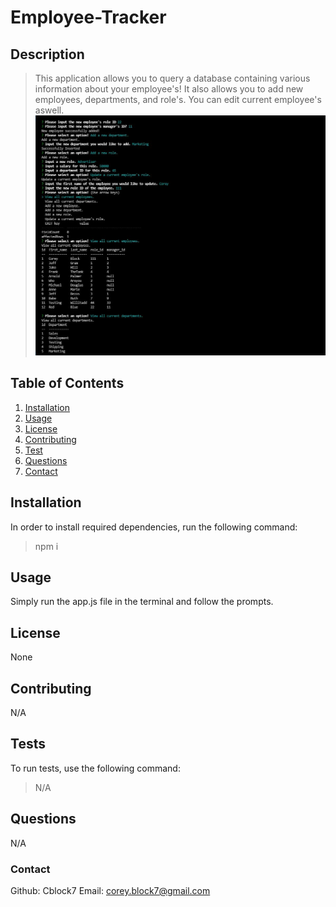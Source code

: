 # Employee-Tracker
## Description 
> This application allows you to query a database containing various information about your employee's! It also allows you to add new employees, departments, and role's. You can edit current employee's aswell. 
![Screenshot of Application](./assets/employee-tracker.JPG)

## Table of Contents 
1. [Installation](#installation) 
2. [Usage](#usage) 
3. [License](#license) 
4. [Contributing](#contributing) 
5. [Test](#tests)
6. [Questions](#questions)
7. [Contact](#contact) 

## Installation <a name="installation"></a>
In order to install required dependencies, run the following command:
> npm i 

## Usage 
Simply run the app.js file in the terminal and follow the prompts. 

## License 
None 

## Contributing 
N/A 

## Tests 
To run tests, use the following command:
> N/A 

## Questions 
N/A

### Contact
Github: Cblock7
Email: corey.block7@gmail.com    

    
